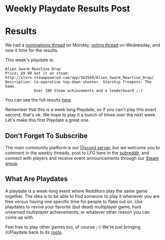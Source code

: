 # Weekly Playdate Results Post

# Results

We had a [nominations thread](https://redd.it/75dnoi) on Monday, [voting thread](https://redd.it/75txk1) on Wednesday, and now it time for the results.

This week's playdate is:

    Alien Swarm Reactive Drop
    Price: $9.99 Get it on steam: http://store.steampowered.com/app/563560/Alien_Swarm_Reactive_Drop/
    Description: Co-operative top-down shooter. Starship Troopers: The Game.
                 Over 100 Steam achievements and a leaderboard ;-)

You can see the full results [here](https://docs.google.com/spreadsheets/d/1hWlMEK1YTGWYsAWSvSiSL5o1kIN4C0b3Mx15M9sLYHg).

Remember that this is a week long Playdate, so if you can't play this exact second, that's ok. We hope to play it a bunch of times over the next week. Let's make this first Playdate a great one.

## Don't Forget To Subscribe

The main community platform is our [Discord server](https://discord.gg/playdate), but we welcome you to comment in the weekly threads, post to LFG here in the [subreddit](https://www.reddit.com/r/Playdate/submit?selftext=true), and connect with players and receive event announcements through our [Steam group](http://steamcommunity.com/groups/joinplaydate).

## What Are Playdates

A playdate is a week-long event where Redditors play the same game together. The idea is to be able to find someone to play it whenever you are free versus having one specific time for people to flake out on. Use playdates to revive your favorite (but dead) multiplayer game, hunt unearned multiplayer achievements, or whatever other reason you can come up with.

Feel free to play other games too, of course ;-) We're just bringing /r/Playdate back to its [roots](https://www.reddit.com/r/gaming/comments/j8hpz/idea_for_subreddit_organize_nights_around/).
